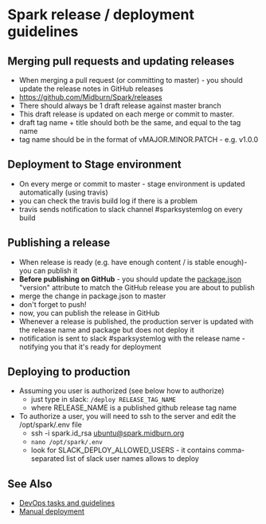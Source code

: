 # Spark release / deployment guidelines

## Merging pull requests and updating releases
* When merging a pull request (or committing to master) - you should update the release notes in GitHub releases
* https://github.com/Midburn/Spark/releases
* There should always be 1 draft release against master branch
* This draft release is updated on each merge or commit to master.
* draft tag name + title should both be the same, and equal to the tag name
* tag name should be in the format of vMAJOR.MINOR.PATCH - e.g. v1.0.0

## Deployment to Stage environment
* On every merge or commit to master - stage environment is updated automatically (using travis)
* you can check the travis build log if there is a problem
* travis sends notification to slack channel #sparksystemlog on every build

## Publishing a release
* When release is ready (e.g. have enough content / is stable enough)- you can publish it
* **Before publishing on GitHub** - you should update the [package.json](/package.json) "version" attribute to match the GitHub release you are about to publish
* merge the change in package.json to master
* don't forget to push!
* now, you can publish the release in GitHub
* Whenever a release is published, the production server is updated with the release name and package but does not deploy it
* notification is sent to slack #sparksystemlog with the release name - notifying you that it's ready for deployment

## Deploying to production
* Assuming you user is authorized (see below how to authorize)
  * just type in slack: `/deploy RELEASE_TAG_NAME`
  * where RELEASE_NAME is a published github release tag name
* To authorize a user, you will need to ssh to the server and edit the /opt/spark/.env file
  * ssh -i spark.id_rsa ubuntu@spark.midburn.org
  * `nano /opt/spark/.env`
  * look for SLACK_DEPLOY_ALLOWED_USERS - it contains comma-separated list of slack user names allows to deploy

## See Also

* [DevOps tasks and guidelines](/docs/development/devops.md)
* [Manual deployment](/docs/development/manual_deployment.md)
